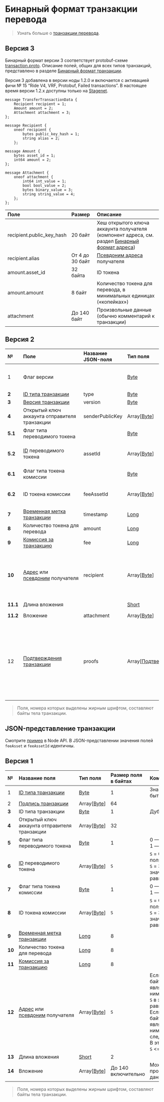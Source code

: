 # Бинарный формат транзакции перевода

> Узнать больше о [транзакции перевода](/ru/blockchain/transaction-type/transfer-transaction).

## Версия 3

Бинарный формат версии 3 соответствует protobuf-схеме [transaction.proto](https://github.com/wavesplatform/protobuf-schemas/blob/master/proto/waves/transaction.proto). Описание полей, общих для всех типов транзакций, представлено в разделе [Бинарный формат транзакции](/ru/blockchain/binary-format/transaction-binary-format/).

Версия 3 добавлена в версии ноды 1.2.0 и включается с активацией фичи № 15 “Ride V4, VRF, Protobuf, Failed transactions”. В настоящее время версии 1.2.x доступны только на [Stagenet](/ru/blockchain/blockchain-network/stage-network).

```
message TransferTransactionData {
    Recipient recipient = 1;
    Amount amount = 2;
    Attachment attachment = 3;
};

message Recipient {
    oneof recipient {
        bytes public_key_hash = 1;
        string alias = 2;
    };

message Amount {
    bytes asset_id = 1;
    int64 amount = 2;
};

message Attachment {
    oneof attachment {
        int64 int_value = 1;
        bool bool_value = 2;
        bytes binary_value = 3;
        string string_value = 4;
    };
};
```

| Поле | Размер | Описание |
| :--- | :--- | :--- |
| recipient.public_key_hash | 20 байт | Хеш открытого ключа аккаунта получателя (компонент адреса, см. раздел [Бинарный формат адреса](/ru/blockchain/binary-format/address-binary-format)) |
| recipient.alias | От 4 до 30 байт | [Псевдоним адреса](/ru/blockchain/account/alias) получателя |
| amount.asset_id | 32 байта | ID токена |
| amount.amount | 8 байт | Количество токена для перевода, в минимальных единицах («копейках») |
| attachment | До 140 байт | Произвольные данные (обычно комментарий к транзакции) |

## Версия 2

| № | Поле | Название JSON-поля | Тип поля | Размер поля в байтах | Комментарий |
| :--- | :--- | :--- | :--- | :--- | :--- |
| 1 | Флаг версии |  | [Byte](/ru/blockchain/blockchain/blockchain-data-types) | 1 | Указывает, что [версия транзакции](/ru/blockchain/transaction/transaction-version) является второй или выше.<br>Значение должно быть равно 0 |
| **2** | [ID типа транзакции](/ru/blockchain/transaction-type/) | type | [Byte](/ru/blockchain/blockchain/blockchain-data-types) | 1 | Значение должно быть равно 4 |
| **3** | [Версия транзакции](/ru/blockchain/transaction/transaction-version) | version | [Byte](/ru/blockchain/blockchain/blockchain-data-types) | 1 | Значение должно быть равно 2 |
| **4** | Открытый ключ аккаунта отправителя транзакции | senderPublicKey | Array[[Byte](/ru/blockchain/blockchain/blockchain-data-types)] | 32 |  |
| **5.1** | Флаг типа переводимого токена |  | [Byte](/ru/blockchain/blockchain/blockchain-data-types) | 1 | 0 — [WAVES](/ru/blockchain/token/waves)<br>1 — другой токен |
| **5.2** | [ID](/ru/blockchain/token/token-id) переводимого токена | assetId | Array[[Byte](/ru/blockchain/blockchain/blockchain-data-types)] | `S` | `S` = 0 если значение поля 5 равно 0.<br>`S` = 32 если значение поля 5 не равно 0 |
| **6.1** | Флаг типа токена комиссии |  | [Byte](/ru/blockchain/blockchain/blockchain-data-types) | 1 | 0 — WAVES<br>1 — другой токен |
| **6.2** | ID токена комиссии | feeAssetId | Array[[Byte](/ru/blockchain/blockchain/blockchain-data-types)] | `S` | `S` = 0 если значение поля 7 равно 0.<br>`S` = 32 если значение поля 7 не равно 0 |
| **7** | [Временная метка транзакции](/ru/blockchain/transaction/transaction-timestamp) | timestamp | [Long](/ru/blockchain/blockchain/blockchain-data-types) | 8 |  |
| **8** | Количество токена для перевода | amount | [Long](/ru/blockchain/blockchain/blockchain-data-types) | 8 |  |
| **9** | [Комиссия за транзакцию](/ru/blockchain/transaction/transaction-fee) | fee | [Long](/ru/blockchain/blockchain/blockchain-data-types) | 8 |  |
| **10** | [Адрес](/ru/blockchain/account/address) или [псевдоним](/ru/blockchain/account/alias) получателя | recipient | Array[[Byte](/ru/blockchain/blockchain/blockchain-data-types)] | `S` | Если первым байтом поля является 1, то за ним следует адрес. `S` в этом случае равняется 26.<br>Если первым байтом поля является 2, то за ним следует псевдоним. В этом случае 8 <= `S` <= 34 |
| **11.1** | Длина вложения |  | [Short](/ru/blockchain/blockchain/blockchain-data-types) | 2 |  |
| **11.2** | Вложение | attachment | Array[[Byte](/ru/blockchain/blockchain/blockchain-data-types)] | До 140 включительно | Может включать произвольные данные |
| 12 | [Подтверждения транзакции](/ru/blockchain/transaction/transaction-proof) | proofs | Array[[Подтверждение](/ru/blockchain/transaction/transaction-proof)] | `S` | Если массив пустой, то `S` = 3.<br>Если массив не пустой, то `S` = 3 + 2 × `N` + (`P`<sub>1</sub> + `P`<sub>2</sub> + ... + `P`<sub>n</sub>),<br>где<br>`N` — количество подтверждений в массиве,<br>`P`<sub>n</sub> — размер N-го подтверждения в байтах.<br>Максимальное количество подтверждений в массиве — 8. Максимальный размер каждого подтверждения — 64 байта |

> Поля, номера которых выделены жирным шрифтом, составляют байты тела транзакции.

## JSON-представление транзакции

Смотрите [пример](https://nodes.wavesnodes.com/transactions/info/2UMEGNXwiRzyGykG8voDgxnwHA7w5aX5gmxdcf9DZZjL) в Node API. В JSON-представлении значения полей `feeAsset` и `feeAssetId` идентичны.  

## Версия 1

| № | Название поля | Тип поля | Размер поля в байтах | Комментарий |
| :--- | :--- | :--- | :--- | :--- |
| 1 | [ID типа транзакции](/ru/blockchain/transaction-type/) | [Byte](/ru/blockchain/blockchain/blockchain-data-types) | 1 | Значение должно быть равно 4 |
| 2 | [Подпись транзакции](/ru/blockchain/transaction/transaction-signature) | Array[[Byte](/ru/blockchain/blockchain/blockchain-data-types)] | 64 |  |
| **3** | ID типа транзакции| [Byte](/ru/blockchain/blockchain/blockchain-data-types) | 1 | Дублирует поле 1 |
| **4** | Открытый ключ аккаунта отправителя транзакции | Array[[Byte](/ru/blockchain/blockchain/blockchain-data-types)] | 32 |  |
| **5** | Флаг типа переводимого токена | [Byte](/ru/blockchain/blockchain/blockchain-data-types) | 1 | 0 — [WAVES](/ru/blockchain/token/waves)<br>1 — другой токен |
| **6** | [ID](/ru/blockchain/token/token-id) переводимого токена | Array[[Byte](/ru/blockchain/blockchain/blockchain-data-types)] | `S` | `S` = 0 если значение поля 4 равно 0.<br>`S` = 32 если значение поля 4 не равно 0 |
| **7** | Флаг типа токена комиссии | [Byte](/ru/blockchain/blockchain/blockchain-data-types) | 1 | 0 — WAVES<br>1 — другой токен |
| **8** | ID токена комиссии | Array[[Byte](/ru/blockchain/blockchain/blockchain-data-types)] | `S` | `S` = 0 если значение поля 4 равно 0.<br>`S` = 32 если значение поля 4 не равно 0 |
| **9** | [Временная метка транзакции](/ru/blockchain/transaction/transaction-timestamp) | [Long](/ru/blockchain/blockchain/blockchain-data-types) | 8 |  |
| **10** | Количество токена для перевода | [Long](/ru/blockchain/blockchain/blockchain-data-types) | 8 |  |
| **11** | [Комиссия за транзакцию](/ru/blockchain/transaction/transaction-fee) | [Long](/ru/blockchain/blockchain/blockchain-data-types) | 8 |  |
| **12** | [Адрес](/ru/blockchain/account/address) или [псевдоним](/ru/blockchain/account/alias) получателя | Array[[Byte](/ru/blockchain/blockchain/blockchain-data-types)] | `S` | Если первым байтом поля является 1, то за ним следует адрес. `S` в этом случае равняется 26<br>Если первым байтом поля является 2, то за ним следует псевдоним. В этом случае 8 <= `S` <= 34  |
| **13** | Длина вложения | [Short](/ru/blockchain/blockchain/blockchain-data-types) | 2 |  |
| **14** | Вложение | Array[[Byte](/ru/blockchain/blockchain/blockchain-data-types)] | До 140 включительно | Может включать произвольные данные |

> Поля, номера которых выделены жирным шрифтом, составляют байты тела транзакции.

